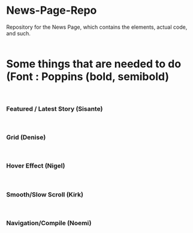 # News-Page-Repo
Repository for the News Page, which contains the elements, actual code, and such.<br/>
<br  />
<h1> Some things that are needed to do (Font : Poppins (bold, semibold) </h1><br/>
<h3>Featured / Latest Story (Sisante) </h3><br/>
<h3>Grid (Denise)</h3><br/>
<h3>Hover Effect (Nigel)</h3><br/>
<h3>Smooth/Slow Scroll (Kirk)</h3><br>
<h3>Navigation/Compile (Noemi)</h3>
